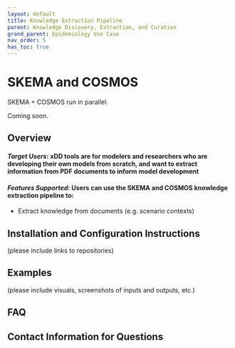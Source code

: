 ```yaml
---
layout: default
title: Knowledge Extraction Pipeline
parent: Knowledge Discovery, Extraction, and Curation
grand_parent: Epidemiology Use Case
nav_order: 5
has_toc: true
---
```

# SKEMA and COSMOS
SKEMA + COSMOS run in parallel.

Coming soon.

## Overview

#### *Target Users*: xDD tools are for modelers and researchers who are developing their own models from scratch, and want to extract information from PDF documents to inform model development
#### *Features Supported*: Users can use the SKEMA and COSMOS knowledge extraction pipeline to:
* Extract knowledge from documents (e.g. scenario contexts)


## Installation and Configuration Instructions
(please include links to repositories)

## Examples
(please include visuals, screenshots of inputs and outputs, etc.)

## FAQ

## Contact Information for Questions